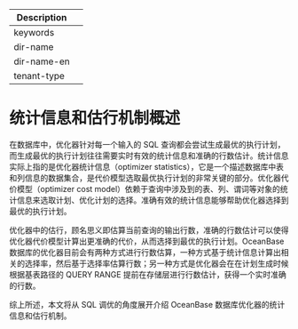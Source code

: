 | Description   |                 |
|---------------|-----------------|
| keywords      |                 |
| dir-name      |                 |
| dir-name-en   |                 |
| tenant-type   |                 |

# 统计信息和估行机制概述

在数据库中，优化器针对每一个输入的 SQL 查询都会尝试生成最优的执行计划，而生成最优的执行计划往往需要实时有效的统计信息和准确的行数估计。统计信息实际上指的是优化器统计信息（optimizer statistics），它是一个描述数据库中表和列信息的数据集合，是代价模型选取最优执行计划的非常关键的部分。优化器代价模型（optimizer cost model）依赖于查询中涉及到的表、列、谓词等对象的统计信息来选取计划、优化计划的选择。准确有效的统计信息能够帮助优化器选择到最优的执行计划。

优化器中的估行，顾名思义即估算当前查询的输出行数，准确的行数估计可以使得优化器代价模型计算出更准确的代价，从而选择到最优的执行计划。OceanBase 数据库的优化器目前会有两种方式进行行数估算，一种方式基于统计信息计算出相关的选择率，然后基于选择率估算行数；另一种方式是优化器会在在计划生成时候根据基表路径的 QUERY RANGE 提前在存储层进行行数估计，获得一个实时准确的行数。

综上所述，本文将从 SQL 调优的角度展开介绍 OceanBase 数据库优化器的统计信息和估行机制。

